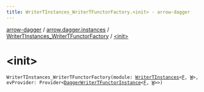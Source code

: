 ```yaml
---
title: WriterTInstances_WriterTFunctorFactory.<init> - arrow-dagger
---
```


[arrow-dagger](../../index.html) / [arrow.dagger.instances](../index.html) / [WriterTInstances_WriterTFunctorFactory](index.html) / [&lt;init&gt;](./-init-.html)

# &lt;init&gt;

`WriterTInstances_WriterTFunctorFactory(module: `[`WriterTInstances`](../-writer-t-instances/index.html)`<`[`F`](index.html#F)`, `[`W`](index.html#W)`>, evProvider: Provider<`[`DaggerWriterTFunctorInstance`](../-dagger-writer-t-functor-instance/index.html)`<`[`F`](index.html#F)`, `[`W`](index.html#W)`>>)`